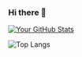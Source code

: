 ### Hi there 👋

[![Your GitHub Stats](https://github-readme-stats.vercel.app/api?username=grunde1234&show_icons=true&theme=radical)](https://github.com/YourGitHubUsername)

![Top Langs](https://github-readme-stats.vercel.app/api/top-langs/?username=anuraghazra&hide_progress=true)
